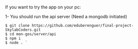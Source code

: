 If you want to try the app on your pc:

1- You should run the api server (Need a mongodb initiated)

    $ git clone https://github.com/eduberenguer/final-project-SkylabCoders.git
    $ cd mon-gos/server/api
    $ npm i
    $ node . `